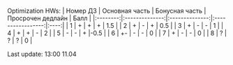 Optimization HWs:
| Номер ДЗ | Основная часть | Бонусная часть | Просрочен дедлайн | Балл |
|:--------:|:--------------:|:--------------:|:-----------------:|:----:|
| 1        | +              | +              | +                 | 1.5  |
| 2        | +              | -              | +                 | 0.5  |
| 3        | +              | -              | -                 | 1    |
| 4        | +              | +              | -                 | 2    |
| 5        | -              | -              | +                 |-0.5  |
| 6        | +-             | -              | -                 | 0    |
| 7        | +              | -              | -                 | 0    |
| 8        | ?              | ?              | ?                 | 0    |

Last update: 13:00 11.04 